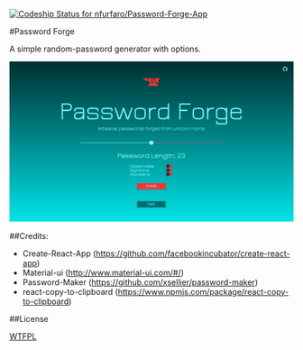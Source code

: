 [ ![Codeship Status for nfurfaro/Password-Forge-App](https://app.codeship.com/projects/fe417780-b807-0134-bb9c-3617a86d3e20/status?branch=master)](https://app.codeship.com/projects/194609)

#Password Forge

A simple random-password generator with options.

![Screenshot](/Screenshot.png?raw=true "Screenshot")


##Credits:

* Create-React-App (https://github.com/facebookincubator/create-react-app)
* Material-ui (http://www.material-ui.com/#/)
* Password-Maker (https://github.com/xsellier/password-maker)
* react-copy-to-clipboard  (https://www.npmjs.com/package/react-copy-to-clipboard)

##License

[WTFPL](http://www.wtfpl.net/)


